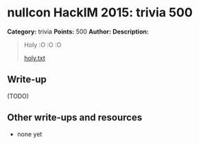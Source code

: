 # nullcon HackIM 2015: trivia 500

**Category:** trivia
**Points:** 500
**Author:**
**Description:**

> Holy :O :O :O
>
>	[holy.txt](holy.txt)

## Write-up

(TODO)

## Other write-ups and resources

* none yet
